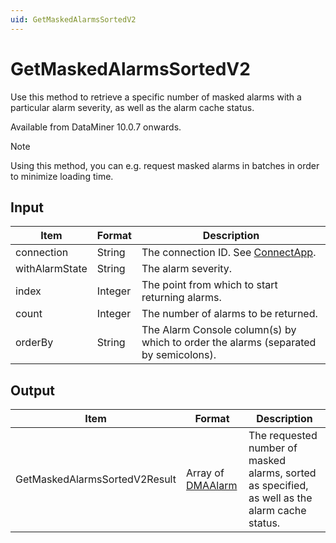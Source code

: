 ```yaml
---
uid: GetMaskedAlarmsSortedV2
---
```


# GetMaskedAlarmsSortedV2

Use this method to retrieve a specific number of masked alarms with a particular alarm severity, as well as the alarm cache status.

Available from DataMiner 10.0.7 onwards.

> [!NOTE]
> Using this method, you can e.g. request masked alarms in batches in order to minimize loading time.

## Input

| Item           | Format  | Description                                                                         |
|----------------|---------|-------------------------------------------------------------------------------------|
| connection     | String  | The connection ID. See [ConnectApp](xref:ConnectApp).                               |
| withAlarmState | String  | The alarm severity.                                                                 |
| index          | Integer | The point from which to start returning alarms.                                     |
| count          | Integer | The number of alarms to be returned.                                                |
| orderBy        | String  | The Alarm Console column(s) by which to order the alarms (separated by semicolons). |

## Output

| Item | Format | Description |
|--|--|--|
| GetMaskedAlarmsSortedV2Result | Array of [DMAAlarm](xref:DMAAlarm) | The requested number of masked alarms, sorted as specified, as well as the alarm cache status. |
